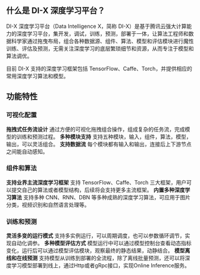 ## 什么是 DI-X 深度学习平台？
DI-X 深度学习平台（Data Intelligence X，简称 DI-X）是基于腾讯云强大计算能力的深度学习平台，集开发，调试，训练，预测，部署于一体，让算法工程师和数据科学家通过拖曳布局，组合各种数据源、组件、算法、模型和评估模块进行魔性训练、评估及预测，无需关注深度学习的底层繁琐细节和资源，从而专注于模型和算法调优。

目前 DI-X 支持的深度学习框架包括 TensorFlow、Caffe、Torch，并提供相应的常用深度学习算法和模型。
## 功能特性
### 可视化配置
**拖拽式任务流设计**
通过方便的可视化拖拽组合操作，组成复杂的任务流，完成模型的训练和预测过程。
**多种模块支持**
支持五种模块，输入，组件，算法，模型，输出，可以灵活组合。
**支持数据流**
每个模块都有输入和输出，连接后上下游节点之间能自动感知。
### 组件和算法
**支持业界主流深度学习框架**
支持 TensorFlow、Caffe、Torch 三大框架，用户可以提交自己的算法或者模型结构，后续将会支持更多主流框架。
**内置多种深度学习算法**
支持多种 CNN、RNN、DBN 等多种成熟的深度学习算法，可应用于图片分类，视频识别和自然语言处理等。
### 训练和预测
**灵活多变的运行模式**
支持多实例运行，可以周期调度，也可以参数循环调节，实现自动化调参。
**多种模型评估方式**
模型运行中可以通过模型控制台查看动态指标变化，运行后可以通过模型评估模块，观察最终的静态结果，动静结合。
**模型离线和在线预测**
支持模型从训练到部署的全流程，除了离线批量预测，还可以将深度学习模型部署到线上，通过Http或者gRpc接口，实现Online Inference服务。